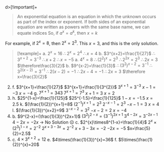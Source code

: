 d>[!important]+
>An exponential equation is an equation in which the unknown occurs as part of the index or exponent.
>If both sides of an exponential equation are written as powers with the same base name, we can equate indices
>So, if $a^{x}=a^{k}$, then $x=k$

For example, if $2^{x}=8$, then $2^{x}=2^{3}$. This $x=3$, and this is the only solution.

>[!example]+
>a. $2^{x}=16$
>	$\therefore2^{x}=2^{4}$
>	$\therefore x=4$
>b. $3^{x+2}=\frac{1}{27}$
>	$\therefore3^{x+2}=3^{-3}$
>	$\therefore x+2$
>	$\therefore x=-5$
>a. $4^{x}=8$
>	$\therefore(2^{2})^{x}=2^{3}$
>	$\therefore2^{2x}=2^{3}$
>	$\therefore2x=3$
>	$\therefore\frac{3}{2}$
>b. $9^{x-2}=\frac{1}{3}$
>	$\therefore(3^{2})^{x-2}=3^{-1}$
>	$\therefore3^{2(x-2)}=3^{-1}$
>	$\therefore2(x-2)=-1$
>	$\therefore2x-4=-1$
>	$\therefore2x=3$
>	$\therefore x=\frac{3}{2}$

2.
	f. $3^{x+1}=\frac{1}{27}$
		$3^{x+1}=\frac{1}{3^{2}}$
		$3^{x+1}=3^{-3}$
		$x-1=-3$
		$x=-4$
	g. $7^{x+1}=343$
		$7^{x+1}=7^{3}$
		$x+1=3$
		$x=2$
3.
	h. $25^{1-x}=\frac{1}{125}$
		$25^{-1.5}=\frac{1}{125}$
		$1-x=-1.5$
		$x=2.5$
	k. $(\frac{1}{2})^{x+1}=8$
		$(2^{-1})^{x+1}=2^{3}$
		$2^{-x-1}=2^{3}$
		$-x-1=3$
		$x=4$
	l. $(\frac{1}{3})^{x+2}=9$
		$3^{-x-2}=3^{2}$
		$-x-2=2$
		$x=-4$
4.
	b. $9^{2-x}=(\frac{1}{3})^{2x+1}$
		$(3^{2})^{2-x}=(3^{-1})^{2x+1}$
		$3^{4-2x}=3^{-2x-1}$
		$4-2x=-2x$
		$\rightarrow$ No Solution ☹️
	c. $2^{x}\times8^{1-x}=\frac{1}{4}$
		$2^{x}\times(2^{3})^{1-x}=2^{-2}$
		$2^{x+3-3x}=2^{-2}$
		$x+3-3x=-2$
		$-2x=-5$
		$x=\frac{5}{2}=2.5$
5.
	c. $4\times3^{x+2}=12$
	e. $4\times(\frac{1}{3})^{x}=36$
	f. $5\times(\frac{1}{2})^{x}=20$
